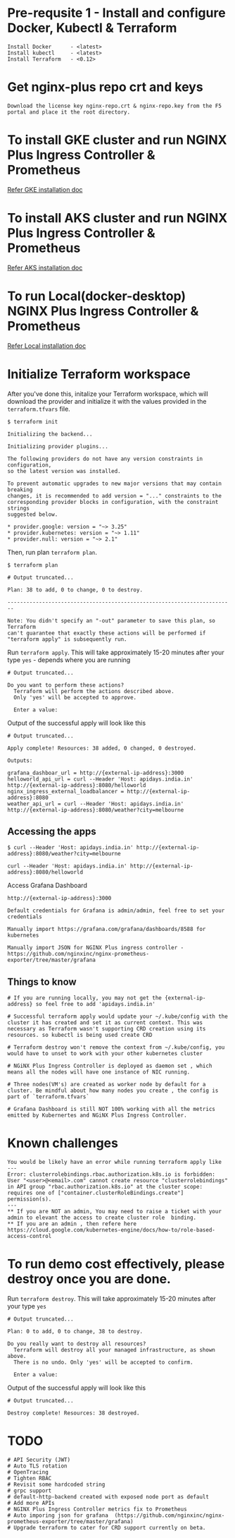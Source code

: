 # Pre-requsite 1 - Install and configure Docker, Kubectl & Terraform
```
Install Docker      - <latest>
Install kubectl     - <latest>
Install Terraform   - <0.12>
```
# Get nginx-plus repo crt and keys
```
Download the license key nginx-repo.crt & nginx-repo.key from the F5 portal and place it the root directory.

```
# To install GKE cluster and run NGINX Plus Ingress Controller & Prometheus 
[Refer GKE installation doc](docs/gke.md)

# To install AKS cluster and run NGINX Plus Ingress Controller & Prometheus 
[Refer AKS installation doc](docs/aks.md)

# To run Local(docker-desktop) NGINX Plus Ingress Controller & Prometheus 
[Refer Local installation doc](docs/local.md)



# Initialize Terraform workspace



After you've done this, initalize your Terraform workspace, which will download 
the provider and initialize it with the values provided in the `terraform.tfvars` file.

```shell
$ terraform init

Initializing the backend...

Initializing provider plugins...

The following providers do not have any version constraints in configuration,
so the latest version was installed.

To prevent automatic upgrades to new major versions that may contain breaking
changes, it is recommended to add version = "..." constraints to the
corresponding provider blocks in configuration, with the constraint strings
suggested below.

* provider.google: version = "~> 3.25"
* provider.kubernetes: version = "~> 1.11"
* provider.null: version = "~> 2.1"
```


Then, run plan `terraform plan`. 

```shell
$ terraform plan

# Output truncated...

Plan: 38 to add, 0 to change, 0 to destroy.

------------------------------------------------------------------------

Note: You didn't specify an "-out" parameter to save this plan, so Terraform
can't guarantee that exactly these actions will be performed if
"terraform apply" is subsequently run.
```

Run `terraform apply`. This will take approximately 15-20 minutes after your type `yes` - depends where you are running
```shell
# Output truncated...

Do you want to perform these actions?
  Terraform will perform the actions described above.
  Only 'yes' will be accepted to approve.

  Enter a value:
```

Output of the successful apply will look like this
```shell
# Output truncated...

Apply complete! Resources: 38 added, 0 changed, 0 destroyed.

Outputs:

grafana_dashboar_url = http://{external-ip-address}:3000
helloworld_api_url = curl --Header 'Host: apidays.india.in' http://{external-ip-address}:8080/helloworld
nginx_ingress_external_loadbalancer = http://{external-ip-address}:8080
weather_api_url = curl --Header 'Host: apidays.india.in' http://{external-ip-address}:8080/weather?city=melbourne

```
## Accessing the apps
```shell
$ curl --Header 'Host: apidays.india.in' http://{external-ip-address}:8080/weather?city=melbourne
```
```shell
curl --Header 'Host: apidays.india.in' http://{external-ip-address}:8080/helloworld
```
Access Grafana Dashboard
```
http://{external-ip-address}:3000
```
```
Default credentials for Grafana is admin/admin, feel free to set your credentials

Manually import https://grafana.com/grafana/dashboards/8588 for kubernetes

Manually import JSON for NGINX Plus ingress controller - https://github.com/nginxinc/nginx-prometheus-exporter/tree/master/grafana

```
## Things to know
```
# If you are running locally, you may not get the {external-ip-address} so feel free to add 'apidays.india.in'

# Successful terraform apply would update your ~/.kube/config with the cluster it has created and set it as current context. This was necessary as Terraform wasn't supporting CRD creation using its resources. so kubectl is being used create CRD

# Terraform destroy won't remove the context from ~/.kube/config, you would have to unset to work with your other kubernetes cluster

# NGiNX Plus Ingress Controller is deployed as daemon set , which means all the nodes will have one instance of NIC running. 

# Three nodes(VM's) are created as worker node by default for a cluster. Be mindful about how many nodes you create , the config is part of `terraform.tfvars`

# Grafana Dashboard is still NOT 100% working with all the metrics emitted by Kubernertes and NGiNX Plus Ingress Controller.
```
# Known challenges
```
You would be likely have an error while running terraform apply like
---
Error: clusterrolebindings.rbac.authorization.k8s.io is forbidden: User "<user>@<email>.com" cannot create resource "clusterrolebindings" in API group "rbac.authorization.k8s.io" at the cluster scope: requires one of ["container.clusterRoleBindings.create"] permission(s).
---
** If you are NOT an admin, You may need to raise a ticket with your admin to elevant the access to create cluster role  binding.
** If you are an admin , then refere here https://cloud.google.com/kubernetes-engine/docs/how-to/role-based-access-control
```

# To run demo cost effectively, please destroy once you are done.
Run `terraform destroy`. This will take approximately 15-20 minutes after your type `yes`
```shell
# Output truncated...

Plan: 0 to add, 0 to change, 38 to destroy.

Do you really want to destroy all resources?
  Terraform will destroy all your managed infrastructure, as shown above.
  There is no undo. Only 'yes' will be accepted to confirm.

  Enter a value:
```

Output of the successful apply will look like this
```shell
# Output truncated...

Destroy complete! Resources: 38 destroyed.

```



# TODO

```
# API Security (JWT)
# Auto TLS rotation
# OpenTracing
# Tighten RBAC
# Revisit some hardcoded string
# grpc support
# default-http-backend created with exposed node port as default
# Add more APIs
# NGINX Plus Ingress Controller metrics fix to Prometheus
# Auto imporing json for grafana  (https://github.com/nginxinc/nginx-prometheus-exporter/tree/master/grafana)
# Upgrade terraform to cater for CRD support currently on beta.
```

